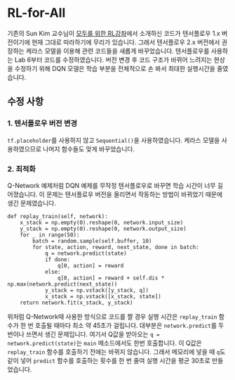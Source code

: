 # RL-for-All

기존의 Sun Kim 교수님이 [모두를 위한 RL강좌](https://youtube.com/playlist?list=PLlMkM4tgfjnKsCWav-Z2F-MMFRx-2gMGG)에서 소개하신 코드가 텐서플로우 1.x 버전이기에 현재 그대로 따라하기에 무리가 있습니다. 그래서 텐서플로우 2.x 버전에서 권장하는 케라스 모델을 이용해 관련 코드들을 새롭게 바꾸었습니다. 텐서플로우를 사용하는 Lab 6부터 코드를 수정하였습니다. 버전 변경 후 코드 구조가 바뀌어 느려지는 현상을 수정하기 위해 DQN 모델은 학습 부분을 전체적으로 손 봐서 최대한 실행시간을 줄였습니다.

## 수정 사항

### 1. 텐서플로우 버전 변경

`tf.placeholder`를 사용하지 않고 `Sequential()`을 사용하였습니다. 케라스 모델을 사용하였으므로 나머지 함수들도 맞게 바꾸었습니다.

### 2. 최적화

Q-Network 예제처럼 DQN 예제를 무작정 텐서플로우로 바꾸면 학습 시간이 너무 길어졌습니다. 이 문제는 텐서플로우 버전을 올리면서 작동하는 방법이 바뀌었기 때문에 생긴 문제였습니다. 

```
def replay_train(self, network):       
    x_stack = np.empty(0).reshape(0, network.input_size)
    y_stack = np.empty(0).reshape(0, network.output_size)
    for _ in range(50):
        batch = random.sample(self.buffer, 10)
        for state, action, reward, next_state, done in batch:
            q = network.predict(state)
            if done:
                q[0, action] = reward
            else:
                q[0, action] = reward + self.dis * np.max(network.predict(next_state))
            y_stack = np.vstack([y_stack, q])
            x_stack = np.vstack([x_stack, state])
    return network.fit(x_stack, y_stack)
```

위처럼 Q-Network때 사용한 방식으로 코드를 짤 경우 실행 시간은 `replay_train` 함수가 한 번 호출될 때마다 최소 약 45초가 걸립니다. 대부분은 `network.predict`를 두 번이나 쓰면서 생긴 문제입니다. 여기서 Q값을 받아오는 `q = network.predict(state)`는 `main` 메소드에서도 한번 호출합니다. 이 Q값은 `replay_train` 함수를 호출하기 전에는 바뀌지 않습니다. 그래서 메모리에 넣을 때 `q`도 같이 넣어 `predict` 함수를 호출하는 횟수를 한 번 줄여 실행 시간을 평균 30초로 만들었습니다.
